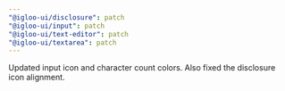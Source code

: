 ```yaml
---
"@igloo-ui/disclosure": patch
"@igloo-ui/input": patch
"@igloo-ui/text-editor": patch
"@igloo-ui/textarea": patch
---
```


Updated input icon and character count colors. Also fixed the disclosure icon alignment.
